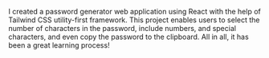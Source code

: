 I created a password generator web application using React with the help of Tailwind CSS utility-first framework. This project enables users to select the number of characters in the password, include numbers, and special characters, and even copy the password to the clipboard. All in all, it has been a great learning process!
